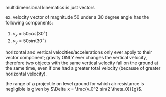 multidimensional kinematics is just vectors

ex. velocity vector of magnitude 50 under a 30 degree angle has the following
components:
1. $v_x = 50 cos(30^{\circ})$
2. $v_y = 50 sin(30^{\circ})$

horizontal and vertical velocities/accelerations only ever apply to their vector
component; gravity ONLY ever changes the vertical velocity, therefore 
two objects with the same vertical velocity fall on the ground at the same time,
even if one had a greater total velocity (because of greater horizontal velocity).

the range of a projectile on level ground for which air resistance is negligible
is given by $\Delta x = \frac{v_0^2 sin(2 \theta_0)}{g}$.
